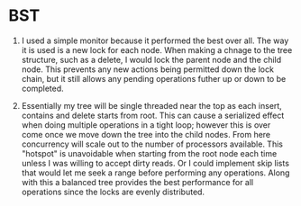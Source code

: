 # BST

 1. I used a simple monitor because it performed the best over all. The way it is used is a new lock for each node. When making a chnage to the tree structure, such as a delete, I would lock the parent node and the child node. This prevents any new actions being permitted down the lock chain, but it still allows any pending operations futher up or down to be completed.
 
 2. Essentially my tree will be single threaded near the top as each insert, contains and delete starts from root. This can cause a serialized effect when doing multiple operations in a tight loop; however this is over come once we move down the tree into the child nodes. From here concurrency will scale out to the number of processors available. This "hotspot" is unavoidable when starting from the root node each time unless I was willing to accept dirty reads. Or I could implement skip lists that would let me seek a range before performing any operations. Along with this a balanced tree provides the best performance for all operations since the locks are evenly distributed.
 
 
